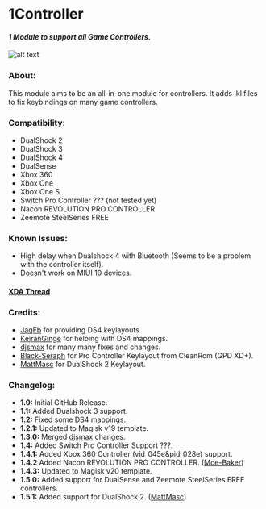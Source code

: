 # 1Controller
#### *1 Module to support all Game Controllers.*

![alt text](https://i.imgur.com/CODzG0F.png?4)

### About:
This module aims to be an all-in-one module for controllers.
It adds .kl files to fix keybindings on many game controllers.

### Compatibility:
 - DualShock 2
 - DualShock 3
 - DualShock 4
 - DualSense
 - Xbox 360
 - Xbox One
 - Xbox One S
 - Switch Pro Controller ??? (not tested yet)
 - Nacon REVOLUTION PRO CONTROLLER
 - Zeemote SteelSeries FREE
 
 ### Known Issues:
 - High delay when Dualshock 4 with Bluetooth (Seems to be a problem with the controller itself).
 - Doesn't work on MIUI 10 devices.
 
 #### [XDA Thread](https://forum.xda-developers.com/t/module-1controller-1-module-to-support-all-game-controllers.3865889/)
 
 ### Credits:
 - [JaqFb](https://forum.xda-developers.com/member.php?u=7445450) for providing DS4 keylayouts.
 - [KeiranGinge](https://forum.xda-developers.com/member.php?u=9642932) for helping with DS4 mappings.
 - [djsmax](https://github.com/djsmax) for many many fixes and changes.
 - [Black-Seraph](https://github.com/Black-Seraph) for Pro Controller Keylayout from CleanRom (GPD XD+).
 - [MattMasc](https://github.com/MattMasc) for DualShock 2 Keylayout.
 
 
 ### Changelog:
 - **1.0:** Initial GitHub Release.
 - **1.1:** Added Dualshock 3 support.
 - **1.2:** Fixed some DS4 mappings.
 - **1.2.1:** Updated to Magisk v19 template.
 - **1.3.0:** Merged [djsmax](https://github.com/djsmax) changes.
 - **1.4:** Added Switch Pro Controller Support ???.
 - **1.4.1:** Added Xbox 360 Controller (vid_045e&pid_028e) support.
 - **1.4.2** Added Nacon REVOLUTION PRO CONTROLLER. ([Moe-Baker](https://github.com/Moe-Baker))
 - **1.4.3:** Updated to Magisk v20 template.
 - **1.5.0:** Added support for DualSense and Zeemote SteelSeries FREE controllers.
 - **1.5.1:** Added support for DualShock 2. ([MattMasc](https://github.com/MattMasc))